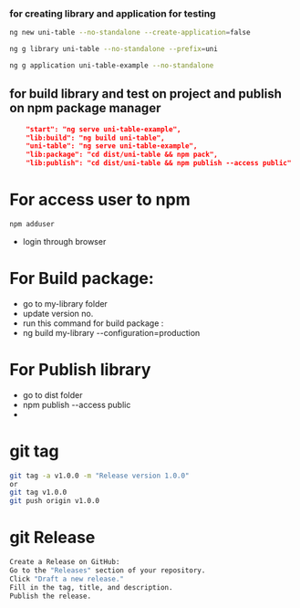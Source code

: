 

### for creating library and application for testing
```bash
ng new uni-table --no-standalone --create-application=false

ng g library uni-table --no-standalone --prefix=uni

ng g application uni-table-example --no-standalone
```

## for build library and test on project and publish on npm package manager
```JSON
    "start": "ng serve uni-table-example",
    "lib:build": "ng build uni-table",
    "uni-table": "ng serve uni-table-example",
    "lib:package": "cd dist/uni-table && npm pack",
    "lib:publish": "cd dist/uni-table && npm publish --access public"
```

# For access user to npm
```bash
npm adduser
```
- login through browser


# For Build package:
- go to my-library folder
- update version no.
- run  this command for build package :
- ng build my-library --configuration=production

# For Publish library
- go to dist folder
- npm publish --access public
-



# git tag
```bash
git tag -a v1.0.0 -m "Release version 1.0.0"
or
git tag v1.0.0
git push origin v1.0.0

```

# git Release
```bash
Create a Release on GitHub:
Go to the "Releases" section of your repository.
Click "Draft a new release."
Fill in the tag, title, and description.
Publish the release.
```

